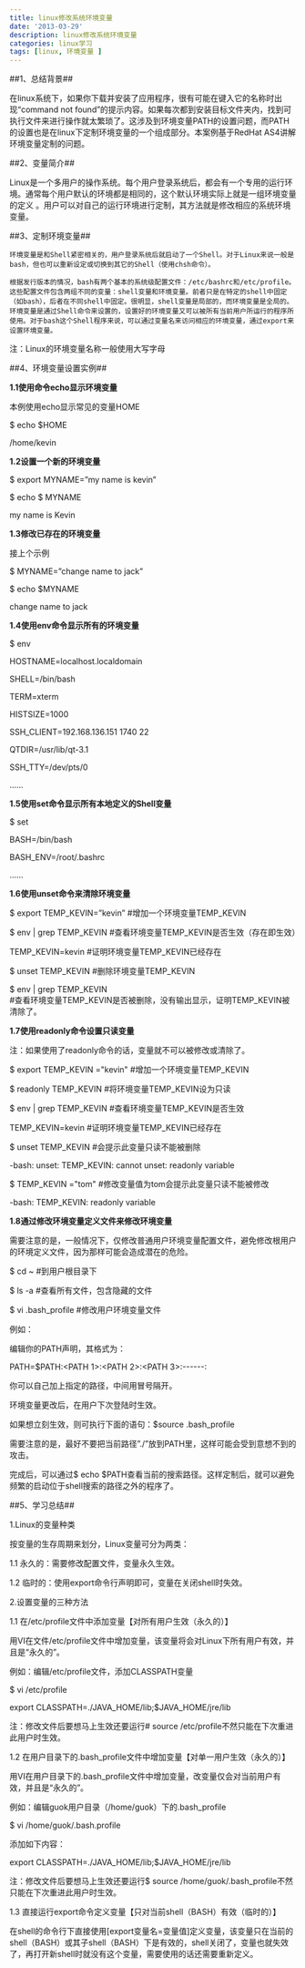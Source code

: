 ```yaml
---
title: linux修改系统环境变量
date: '2013-03-29'
description: linux修改系统环境变量
categories: linux学习
tags: [linux, 环境变量 ]
---
```


##1、总结背景##

   在linux系统下，如果你下载并安装了应用程序，很有可能在键入它的名称时出现“command not 
 found”的提示内容。如果每次都到安装目标文件夹内，找到可执行文件来进行操作就太繁琐了。这涉及到环境变量PATH的设置问题，而PATH的设置也是在linux下定制环境变量的一个组成部分。本案例基于RedHat AS4讲解环境变量定制的问题。

##2、变量简介##

   Linux是一个多用户的操作系统。每个用户登录系统后，都会有一个专用的运行环境。通常每个用户默认的环境都是相同的，这个默认环境实际上就是一组环境变量的定义
 。用户可以对自己的运行环境进行定制，其方法就是修改相应的系统环境变量。

##3、定制环境变量##

 	环境变量是和Shell紧密相关的，用户登录系统后就启动了一个Shell。对于Linux来说一般是bash，但也可以重新设定或切换到其它的Shell（使用chsh命令）。

 	根据发行版本的情况，bash有两个基本的系统级配置文件：/etc/bashrc和/etc/profile。这些配置文件包含两组不同的变量：shell变量和环境变量。前者只是在特定的shell中固定（如bash），后者在不同shell中固定。很明显，shell变量是局部的，而环境变量是全局的。环境变量是通过Shell命令来设置的，设置好的环境变量又可以被所有当前用户所运行的程序所使用。对于bash这个Shell程序来说，可以通过变量名来访问相应的环境变量，通过export来设置环境变量。

   注：Linux的环境变量名称一般使用大写字母

##4、环境变量设置实例##

 **1.1使用命令echo显示环境变量**

 本例使用echo显示常见的变量HOME

$ echo $HOME 

 /home/kevin

 **1.2设置一个新的环境变量**

 $ export MYNAME=”my name is kevin”

 $ echo $ MYNAME

 my name is Kevin

 **1.3修改已存在的环境变量**

 接上个示例

 $ MYNAME=”change name to jack”

 $ echo $MYNAME

 change name to jack

 **1.4使用env命令显示所有的环境变量**

 $ env

 HOSTNAME=localhost.localdomain

 SHELL=/bin/bash

 TERM=xterm

 HISTSIZE=1000

 SSH_CLIENT=192.168.136.151 1740 22

 QTDIR=/usr/lib/qt-3.1

 SSH_TTY=/dev/pts/0

 ……

 **1.5使用set命令显示所有本地定义的Shell变量**

 $ set

 BASH=/bin/bash

 BASH_ENV=/root/.bashrc

 ……

 **1.6使用unset命令来清除环境变量**

 $ export TEMP_KEVIN=”kevin”     #增加一个环境变量TEMP_KEVIN

 $ env | grep TEMP_KEVIN          #查看环境变量TEMP_KEVIN是否生效（存在即生效）

 TEMP_KEVIN=kevin #证明环境变量TEMP_KEVIN已经存在

 $ unset TEMP_KEVIN            #删除环境变量TEMP_KEVIN

 $ env | grep TEMP_KEVIN       
 #查看环境变量TEMP_KEVIN是否被删除，没有输出显示，证明TEMP_KEVIN被清除了。

 **1.7使用readonly命令设置只读变量**

 注：如果使用了readonly命令的话，变量就不可以被修改或清除了。

 $ export TEMP_KEVIN ="kevin"      #增加一个环境变量TEMP_KEVIN

 $ readonly TEMP_KEVIN #将环境变量TEMP_KEVIN设为只读

 $ env | grep TEMP_KEVIN          #查看环境变量TEMP_KEVIN是否生效

 TEMP_KEVIN=kevin        #证明环境变量TEMP_KEVIN已经存在

 $ unset TEMP_KEVIN          #会提示此变量只读不能被删除

 -bash: unset: TEMP_KEVIN: cannot unset: readonly variable

 $ TEMP_KEVIN ="tom"        #修改变量值为tom会提示此变量只读不能被修改

 -bash: TEMP_KEVIN: readonly variable

 **1.8通过修改环境变量定义文件来修改环境变量**

 需要注意的是，一般情况下，仅修改普通用户环境变量配置文件，避免修改根用户的环境定义文件，因为那样可能会造成潜在的危险。

 $ cd ~                 #到用户根目录下

 $ ls -a                #查看所有文件，包含隐藏的文件

 $ vi .bash_profile                #修改用户环境变量文件

 例如：

 编辑你的PATH声明，其格式为：

 PATH=$PATH:<PATH 1>:<PATH 2>:<PATH 3>:------:<PATH N>

 你可以自己加上指定的路径，中间用冒号隔开。

 环境变量更改后，在用户下次登陆时生效。

 如果想立刻生效，则可执行下面的语句：$source .bash_profile

 需要注意的是，最好不要把当前路径”./”放到PATH里，这样可能会受到意想不到的攻击。

 完成后，可以通过$ echo 
 $PATH查看当前的搜索路径。这样定制后，就可以避免频繁的启动位于shell搜索的路径之外的程序了。

 ##5、学习总结##

 1.Linux的变量种类

 按变量的生存周期来划分，Linux变量可分为两类：

 1.1 永久的：需要修改配置文件，变量永久生效。

 1.2 临时的：使用export命令行声明即可，变量在关闭shell时失效。

 2.设置变量的三种方法

 1.1 在/etc/profile文件中添加变量【对所有用户生效（永久的）】

 用VI在文件/etc/profile文件中增加变量，该变量将会对Linux下所有用户有效，并且是“永久的”。

 例如：编辑/etc/profile文件，添加CLASSPATH变量

 $ vi /etc/profile

 export CLASSPATH=./JAVA_HOME/lib;$JAVA_HOME/jre/lib

 注：修改文件后要想马上生效还要运行# source /etc/profile不然只能在下次重进此用户时生效。

 1.2 在用户目录下的.bash_profile文件中增加变量【对单一用户生效（永久的）】

 用VI在用户目录下的.bash_profile文件中增加变量，改变量仅会对当前用户有效，并且是“永久的”。

 例如：编辑guok用户目录（/home/guok）下的.bash_profile

 $ vi /home/guok/.bash.profile

 添加如下内容：

 export CLASSPATH=./JAVA_HOME/lib;$JAVA_HOME/jre/lib

 注：修改文件后要想马上生效还要运行$ source 
 /home/guok/.bash_profile不然只能在下次重进此用户时生效。

 1.3 直接运行export命令定义变量【只对当前shell（BASH）有效（临时的）】

 在shell的命令行下直接使用[export变量名=变量值]定义变量，该变量只在当前的shell（BASH）或其子shell（BASH）下是有效的，shell关闭了，变量也就失效了，再打开新shell时就没有这个变量，需要使用的话还需要重新定义。 
